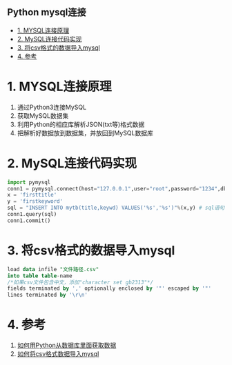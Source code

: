 Python mysql连接
---

<!-- TOC -->

- [1. MYSQL连接原理](#1-mysql连接原理)
- [2. MySQL连接代码实现](#2-mysql连接代码实现)
- [3. 将csv格式的数据导入mysql](#3-将csv格式的数据导入mysql)
- [4. 参考](#4-参考)

<!-- /TOC -->

# 1. MYSQL连接原理
1. 通过Python3连接MySQL
2. 获取MySQL数据集
3. 利用Python的相应库解析JSON(txt等)格式数据
4. 把解析好数据放到数据集，并放回到MySQL数据库

# 2. MySQL连接代码实现
```py
import pymysql
conn1 = pymysql.connect(host="127.0.0.1",user="root",password="1234",db="mypydb")
x = 'firsttitle'
y = 'firstkeyword'
sql = "INSERT INTO mytb(title,keywd) VALUES('%s','%s')"%(x,y) # sql语句
conn1.query(sql)
conn1.commit()
```

# 3. 将csv格式的数据导入mysql
```sql
load data infile "文件路径.csv"
into table table-name 
/*如果csv文件包含中文，添加"character set gb2313"*/
fields terminated by ',' optionally enclosed by '"' escaped by '"'
lines terminated by '\r\n'
```

# 4. 参考
1. <a href = "https://blog.csdn.net/wcg541/article/details/100749975">如何用Python从数据库里面获取数据</a>
2. <a href = "https://blog.csdn.net/fmyzc/article/details/80435130">如何将csv格式数据导入mysql</a>